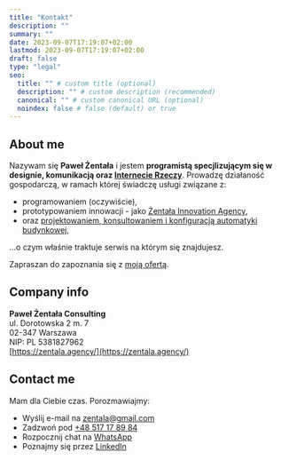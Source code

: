 ```yaml
---
title: "Kontakt"
description: ""
summary: ""
date: 2023-09-07T17:19:07+02:00
lastmod: 2023-09-07T17:19:07+02:00
draft: false
type: "legal"
seo:
  title: "" # custom title (optional)
  description: "" # custom description (recommended)
  canonical: "" # custom canonical URL (optional)
  noindex: false # false (default) or true
---
```


## About me
Nazywam się **Paweł Żentała** i jestem **programistą specjlizującym się w designie, komunikacją oraz [Internecie Rzeczy](/docs/concepts/iot-internet-of-things/)**. Prowadzę działaność gospodarczą, w ramach której świadczę usługi związane z:
* programowaniem (oczywiście),
* prototypowaniem innowacji - jako [Żentała Innovation Agency](https://zentala.agency/),
* oraz [projektowaniem, konsultowaniem i konfiguracją automatyki budynkowej](/services/),

...o czym właśnie traktuje serwis na którym się znajdujesz.

Zapraszan do zapoznania się z [moją ofertą](/services/).

## Company info

**Paweł Żentała Consulting**<br>
ul. Dorotowska 2 m. 7<br>
02-347 Warszawa<br>
NIP: PL 5381827962<br>
[https://zentala.agency/](https://zentala.agency/)

## Contact me
Mam dla Ciebie czas. Porozmawiajmy:

* Wyślij e-mail na [zentala@gmail.com](mailto:zentala@gmail.com)
* Zadzwoń pod [+48 517 17 89 84](mobile:+48517178984)
* Rozpocznij chat na [WhatsApp](https://wa.me/48517178984)
* Poznajmy się przez [LinkedIn](https://www.linkedin.com/in/zentala/)

